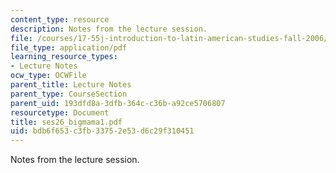 ```yaml
---
content_type: resource
description: Notes from the lecture session.
file: /courses/17-55j-introduction-to-latin-american-studies-fall-2006/bdb6f653c3fb33752e53d6c29f310451_ses26_bigmama1.pdf
file_type: application/pdf
learning_resource_types:
- Lecture Notes
ocw_type: OCWFile
parent_title: Lecture Notes
parent_type: CourseSection
parent_uid: 193dfd8a-3dfb-364c-c36b-a92ce5706807
resourcetype: Document
title: ses26_bigmama1.pdf
uid: bdb6f653-c3fb-3375-2e53-d6c29f310451
---
```

Notes from the lecture session.

